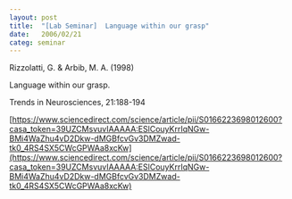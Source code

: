```yaml
---
layout: post
title:  "[Lab Seminar]  Language within our grasp"
date:   2006/02/21
categ: seminar
---
```






Rizzolatti, G. & Arbib, M. A. (1998)

Language within our grasp.

Trends in Neurosciences, 21:188-194  



[https://www.sciencedirect.com/science/article/pii/S0166223698012600?casa_token=39UZCMsvuvIAAAAA:ESlCouyKrrIqNGw-BMi4WaZhu4vD2Dkw-dMGBfcvGv3DMZwad-tk0_4RS4SX5CWcGPWAa8xcKw](https://www.sciencedirect.com/science/article/pii/S0166223698012600?casa_token=39UZCMsvuvIAAAAA:ESlCouyKrrIqNGw-BMi4WaZhu4vD2Dkw-dMGBfcvGv3DMZwad-tk0_4RS4SX5CWcGPWAa8xcKw)



 

